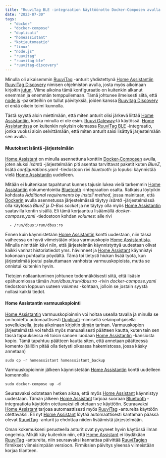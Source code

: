 ```yaml
---
title: "RuuviTag BLE -integraation käyttöönotto Docker-Composen avulla asennetussa Home Assistantissa"
date: "2023-07-30"
tags: 
  - "docker"
  - "docker-compose"
  - "duplicati"
  - "homeassistant"
  - "kotiautomaatio"
  - "linux"
  - "node.js"
  - "ruuvitag"
  - "ruuvitag-ble"
  - "ruuvitag-discovery"
---
```


Minulla oli aikaisemmin [RuuviTag](https://ruuvi.com/fi/ruuvitag/) -anturit yhdistettynä [Home Assistantiin](https://www.home-assistant.io/) [RuuviTag Discovery](https://github.com/balda/ruuvitag-discovery/) nimisen ohjelmiston avulla, josta myös aikoinaan kirjoitin [jutun](#post/ruuvitag-antureiden-lisaaminen-home-assistantiin-ruuvitag-discoveryn-avulla-mqtt-protokollaa-kayttaen). Viime aikoina tämä konfiguraatio on kuitenkin alkanut enemmän ja enemmän temppuilemaan. Tämä johtunee ilmeisesti siitä, että [node.js](https://nodejs.org/en) -paketteihin on tullut päivityksiä, joiden kanssa [Ruuvitag Discovery](https://github.com/balda/ruuvitag-discovery) ei enää oikein toimi kunnolla.

Tästä syystä aloin miettimään, että miten anturit olisi järkevä liittää [Home Assistantiin](https://www.home-assistant.io/), koska minulla ei ole esim. [Ruuvi Gateway](https://ruuvi.com/fi/gateway/):tä käytössä. [Home Assistantissa](https://www.home-assistant.io/) on kuitenkin nykyisin olemassa [RuuviTag BLE](https://www.home-assistant.io/integrations/ruuvitag_ble) -integraatio, jonka vuoksi aloin selvittämään, että miten anturit saisi lisättyä järjestelmään sen avulla.

#### Muutokset isäntä -järjestelmään

[Home Assistant](https://www.home-assistant.io/) on minulla asennettuna konttiin [Docker-Composen](https://docs.docker.com/compose/) avulla, joten aluksi _isäntä_ -järjestelmään piti asentaa tarvittavat paketit kuten _BlueZ_, lisätä _configurations.yaml_ -tiedostoon rivi _bluetooth:_ ja lopuksi käynnistää vielä [Home Assistantin](https://www.home-assistant.io/) uudelleen.

Mitään ei kuitenkaan tapahtunut kunnes tajusin lukea vielä tarkemmin [Home Assistantin](https://www.home-assistant.io/) dokumentointia [Bluetooth](https://www.home-assistant.io/integrations/bluetooth) -integraation osalta. Ratkaisu löytyikin kohdasta _Additional requirements by install method_, jossa mainitaan, että [Dockerin](https://www.docker.com/) avulla asennetussa järjestelmässä täytyy _isäntä_ -järjestelmässä olla käytössä _BlueZ_ ja _D-Bus socket_ ja ne täytyy olla myös [Home Assistantin](https://www.home-assistant.io/) saatavilla kontin sisällä. Eli tämä korjaantuu lisäämällä _docker-compose.yaml_ -tiedostoon kohdan _volumes:_ alle rivi

```
  - /run/dbus:/run/dbus:ro
```

Ennen kuin käynnistetään [Home Assistantin](https://www.home-assistant.io/) kontti uudestaan, niin tässä vaiheessa on hyvä viimeistään ottaa varmuuskopio [Home Assistantista](https://www.home-assistant.io/). Minulla nimittäin kävi niin, että järjestelmän käynnistyttyä uudestaan olivat kaikki vanhat historiatiedot yms. hävinneet ja [Home Assistant](https://www.home-assistant.io/) käynnistyi kokonaan puhtaalta pöydältä. Tämä toi tietysti hiukan lisää työtä, kun järjestelmää joutui palauttamaan vanhoista varmuuskopioista, mutta se onnistui kuitenkin hyvin.

Tietojen nollaantuminen johtunee todennäköisesti siitä, että lisäsin epähuomiossa tämän _/run/dbus:/run/dbus:ro_ -rivin _docker-compose.yaml_ tiedostoon loppuun uuteen _volumes_ -kohtaan, jolloin se jostain syystä nollasi kaikki tiedot.

#### Home Assistantin varmuuskopiointi

[Home Assistantin](https://www.home-assistant.io/) varmuuskopioinnin voi hoitaa usealla tavalla ja minulla se on hoidettu automaattisesti [Duplicati](https://www.duplicati.com/) -nimisellä selainpohjaisella sovelluksella, josta aikoinaan kirjoitin [tämän](#post/docker-composen-avulla-asennetun-home-assistantin-varmuuskopiointi-duplicatin-avulla) tarinan. Varmuuskopion järjestelmästä voi tehdä myös manuaalisesti päätteen kautta, kuten tein sen tässä tapauksessa eli toisin sanoen luodaan [Home Assistantin](https://www.home-assistant.io/) -kansiosta kopio. Tämä tapahtuu päätteen kautta siten, että annetaan päätteessä komento (tällöin pitää olla tietysti oikeassa hakemistossa, jossa käsky annetaan)

```
sudo cp -r homeassistant homeassistant_backup
```

Varmuuskopioinnin jälkeen käynnistetään [Home Assistantin](https://www.home-assistant.io/) kontti uudelleen komennolla

```
sudo docker-compose up -d
```

Seuraavaksi odotetaan hetken aikaa, että myös [Home Assistant](https://www.home-assistant.io/) käynnistyy uudestaan. Tämän jälkeen [Home Assistant](https://www.home-assistant.io/) tarjoaa suoraan [Bluetooth](https://www.home-assistant.io/integrations/bluetooth) -integraatiota käyttöön otettavaksi eli otetaan se käyttöön. Seuraavaksi [Home Assistant](https://www.home-assistant.io/) tarjoaa automaattisesti myös [RuuviTag](https://ruuvi.com/fi/ruuvitag/) -antureita käyttöön otettavaksi. Eli nyt [Home Assistant](https://www.home-assistant.io/) löytää automaattisesti kantaman päässä olevat [RuuviTag](https://ruuvi.com/fi/ruuvitag/) -anturit ja ehdottaa niiden lisäämistä järjestelmään.

Oman kokemukseni perusteella anturit ovat pysyneet hyvin käytössä ilman ongelmia. Mikäli käy kuitenkin niin, että [Home Assistant](https://www.home-assistant.io/) ei löydäkään [RuuviTag](https://ruuvi.com/fi/ruuvitag/) -antureita, niin seuraavaksi kannattaa päivittää [RuuviTagien](https://ruuvi.com/fi/ruuvitag/) firmikset viimeisimpään versioon. Firmiksien päivitys yleensä viimeistään korjaa tilanteen.


